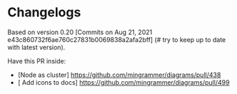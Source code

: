 # Changelogs

 Based on version 0.20  [Commits on Aug 21, 2021 e43c860732f6ae760c27831b0069838a2afa2bff] (# try to keep up to date with latest version).

 Have this PR inside:

- [Node as cluster] https://github.com/mingrammer/diagrams/pull/438
- [ Add icons to docs] https://github.com/mingrammer/diagrams/pull/499
